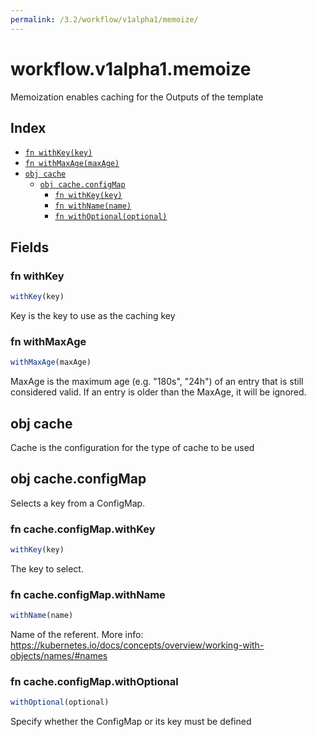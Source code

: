 ```yaml
---
permalink: /3.2/workflow/v1alpha1/memoize/
---
```


# workflow.v1alpha1.memoize

Memoization enables caching for the Outputs of the template

## Index

* [`fn withKey(key)`](#fn-withkey)
* [`fn withMaxAge(maxAge)`](#fn-withmaxage)
* [`obj cache`](#obj-cache)
  * [`obj cache.configMap`](#obj-cacheconfigmap)
    * [`fn withKey(key)`](#fn-cacheconfigmapwithkey)
    * [`fn withName(name)`](#fn-cacheconfigmapwithname)
    * [`fn withOptional(optional)`](#fn-cacheconfigmapwithoptional)

## Fields

### fn withKey

```ts
withKey(key)
```

Key is the key to use as the caching key

### fn withMaxAge

```ts
withMaxAge(maxAge)
```

MaxAge is the maximum age (e.g. "180s", "24h") of an entry that is still considered valid. If an entry is older than the MaxAge, it will be ignored.

## obj cache

Cache is the configuration for the type of cache to be used

## obj cache.configMap

Selects a key from a ConfigMap.

### fn cache.configMap.withKey

```ts
withKey(key)
```

The key to select.

### fn cache.configMap.withName

```ts
withName(name)
```

Name of the referent. More info: https://kubernetes.io/docs/concepts/overview/working-with-objects/names/#names

### fn cache.configMap.withOptional

```ts
withOptional(optional)
```

Specify whether the ConfigMap or its key must be defined